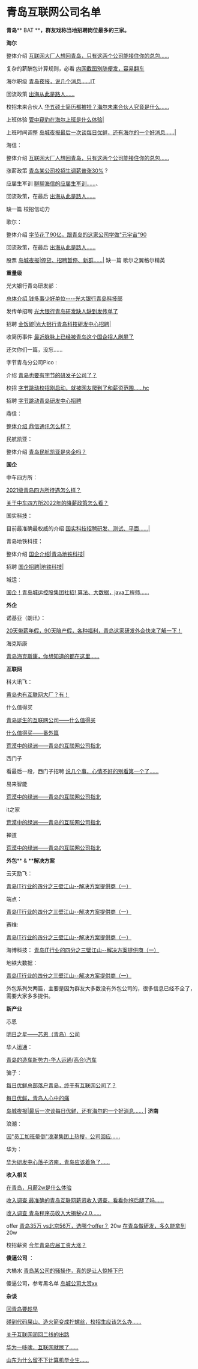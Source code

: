 # 青岛互联网公司名单

**青岛**** BAT ****，群友戏称当地招聘岗位最多的三家。**

**海尔**

整体介绍 [互联网大厂人想回青岛，只有这两个公司能接住你的总包](http://mp.weixin.qq.com/s?__biz=MjM5MDUxNzg3Mw==&mid=2459713220&idx=1&sn=58d5cc04ab72ae77e57774d97cc3e0aa&chksm=b12b01da865c88ccf6a518a761862e87632d7314dd41d7161960330648b0ee763e2d0c8df6dc&scene=21#wechat_redirect)[......](http://mp.weixin.qq.com/s?__biz=MjM5MDUxNzg3Mw==&mid=2459713220&idx=1&sn=58d5cc04ab72ae77e57774d97cc3e0aa&chksm=b12b01da865c88ccf6a518a761862e87632d7314dd41d7161960330648b0ee763e2d0c8df6dc&scene=21#wechat_redirect)

复杂的薪酬包计算规则，必看  [内网截图别随便发，容易翻车](http://mp.weixin.qq.com/s?__biz=MjM5MDUxNzg3Mw==&mid=2459713775&idx=1&sn=bb04d7ca6422fbc039d07ee11cc5e1c9&chksm=b12b7ff1865cf6e7ac7bfdb135a2ebf8d238775758b00c4290ee4e258d15c7959a384f29dea7&scene=21#wechat_redirect)

海尔职级  [青岛夜报，说几个消息……](http://mp.weixin.qq.com/s?__biz=MjM5MDUxNzg3Mw==&mid=2459713737&idx=1&sn=d1c8655289edc80852fe2e5c428bd820&chksm=b12b7fd7865cf6c19f141eb310ade097df17cdab4ca01d51e218c4f8d8964d1214a479386d99&scene=21#wechat_redirect)[IT](http://mp.weixin.qq.com/s?__biz=MjM5MDUxNzg3Mw==&mid=2459713737&idx=1&sn=d1c8655289edc80852fe2e5c428bd820&chksm=b12b7fd7865cf6c19f141eb310ade097df17cdab4ca01d51e218c4f8d8964d1214a479386d99&scene=21#wechat_redirect)

回流政策 [出海从此是路人……](http://mp.weixin.qq.com/s?__biz=MjM5MDUxNzg3Mw==&mid=2459714054&idx=1&sn=960639545c296189cc4df30e14742998&chksm=b12b7d18865cf40e8d519b889b744c62764b47816e7a5a3ed44d9e642d61118c89fd220bd622&scene=21#wechat_redirect)

校招未来合伙人 [华五硕士简历都被挂？海尔未来合伙人究竟是什么……](http://mp.weixin.qq.com/s?__biz=MjM5MDUxNzg3Mw==&mid=2459713855&idx=1&sn=f62000655e11b40a9443089aaf9d8794&chksm=b12b7e21865cf7373c422dd00c3aaa0a7c538bded21c7f478d9d7ae6b697b66d58a57d93975d&scene=21#wechat_redirect)

上班体验 [管中窥豹在海尔上班是什么体验](http://mp.weixin.qq.com/s?__biz=MjM5MDUxNzg3Mw==&mid=2459713553&idx=1&sn=c68e74247e3c65df703fd60ecd9f7735&chksm=b12b7f0f865cf619f8bbd7e8973175664dbc936b6eb0d963453df19dfa2a0e1c66dece48824e&scene=21#wechat_redirect)[|](http://mp.weixin.qq.com/s?__biz=MjM5MDUxNzg3Mw==&mid=2459713553&idx=1&sn=c68e74247e3c65df703fd60ecd9f7735&chksm=b12b7f0f865cf619f8bbd7e8973175664dbc936b6eb0d963453df19dfa2a0e1c66dece48824e&scene=21#wechat_redirect)

上班时间调整 [岛城夜报最后一次谈每日优鲜，还有海尔的一个好消息……](http://mp.weixin.qq.com/s?__biz=MjM5MDUxNzg3Mw==&mid=2459713897&idx=1&sn=66184d775bb8ab932228c247aeb1de9b&chksm=b12b7e77865cf761edaf7c9d5c7ac1ff8b7223f7b43909a59e2af8d0396aaa98327839ee8914&scene=21#wechat_redirect)[|](http://mp.weixin.qq.com/s?__biz=MjM5MDUxNzg3Mw==&mid=2459713897&idx=1&sn=66184d775bb8ab932228c247aeb1de9b&chksm=b12b7e77865cf761edaf7c9d5c7ac1ff8b7223f7b43909a59e2af8d0396aaa98327839ee8914&scene=21#wechat_redirect)

海信：

整体介绍 [互联网大厂人想回青岛，只有这两个公司能接住你的总包](http://mp.weixin.qq.com/s?__biz=MjM5MDUxNzg3Mw==&mid=2459713220&idx=1&sn=58d5cc04ab72ae77e57774d97cc3e0aa&chksm=b12b01da865c88ccf6a518a761862e87632d7314dd41d7161960330648b0ee763e2d0c8df6dc&scene=21#wechat_redirect)[......](http://mp.weixin.qq.com/s?__biz=MjM5MDUxNzg3Mw==&mid=2459713220&idx=1&sn=58d5cc04ab72ae77e57774d97cc3e0aa&chksm=b12b01da865c88ccf6a518a761862e87632d7314dd41d7161960330648b0ee763e2d0c8df6dc&scene=21#wechat_redirect)

涨薪政策 [青岛某公司校招生调薪普涨](http://mp.weixin.qq.com/s?__biz=MjM5MDUxNzg3Mw==&mid=2459713482&idx=1&sn=132881de72f6fd118aa88219e38c8f23&chksm=b12b00d4865c89c23fe89835c5df6ccd7e39b1cff01737108200decf0e0bedf5c65d62bcd9a6&scene=21#wechat_redirect)[30%](http://mp.weixin.qq.com/s?__biz=MjM5MDUxNzg3Mw==&mid=2459713482&idx=1&sn=132881de72f6fd118aa88219e38c8f23&chksm=b12b00d4865c89c23fe89835c5df6ccd7e39b1cff01737108200decf0e0bedf5c65d62bcd9a6&scene=21#wechat_redirect)？

应届生军训 [聊聊海信的应届生军训……](http://mp.weixin.qq.com/s?__biz=MjM5MDUxNzg3Mw==&mid=2459713974&idx=1&sn=8188db5fc2184deb688c48db71ff7622&chksm=b12b7ea8865cf7be3de50f6077f77a92cc189530324dc947495165ef47df7bec8605038e8f71&scene=21#wechat_redirect)、

回流政策，在最后 [出海从此是路人……](http://mp.weixin.qq.com/s?__biz=MjM5MDUxNzg3Mw==&mid=2459714054&idx=1&sn=960639545c296189cc4df30e14742998&chksm=b12b7d18865cf40e8d519b889b744c62764b47816e7a5a3ed44d9e642d61118c89fd220bd622&scene=21#wechat_redirect)

缺一篇  校招信动力

歌尔：

整体介绍  [字节花了90亿，跟青岛的这家公司学做"元宇宙"](http://mp.weixin.qq.com/s?__biz=MjM5MDUxNzg3Mw==&mid=2459713698&idx=1&sn=2b7d17a7ae2fee4040029d71df301a84&chksm=b12b7fbc865cf6aa766d75d21dcb1f02c768693968eb12d7f14b358e5ab3601e625517797cfe&scene=21#wechat_redirect)[90](http://mp.weixin.qq.com/s?__biz=MjM5MDUxNzg3Mw==&mid=2459713698&idx=1&sn=2b7d17a7ae2fee4040029d71df301a84&chksm=b12b7fbc865cf6aa766d75d21dcb1f02c768693968eb12d7f14b358e5ab3601e625517797cfe&scene=21#wechat_redirect)

回流政策，在最后 [出海从此是路人……](http://mp.weixin.qq.com/s?__biz=MjM5MDUxNzg3Mw==&mid=2459714054&idx=1&sn=960639545c296189cc4df30e14742998&chksm=b12b7d18865cf40e8d519b889b744c62764b47816e7a5a3ed44d9e642d61118c89fd220bd622&scene=21#wechat_redirect)

股票 [岛城夜报|停贷、招聘暂停、新群……](http://mp.weixin.qq.com/s?__biz=MjM5MDUxNzg3Mw==&mid=2459713824&idx=1&sn=59063448e904a394221215ae41208d4a&chksm=b12b7e3e865cf7281a2f8965c8353d4ba34590522ee225ce988a43f952c35b4689c4b541162a&scene=21#wechat_redirect)[|](http://mp.weixin.qq.com/s?__biz=MjM5MDUxNzg3Mw==&mid=2459713824&idx=1&sn=59063448e904a394221215ae41208d4a&chksm=b12b7e3e865cf7281a2f8965c8353d4ba34590522ee225ce988a43f952c35b4689c4b541162a&scene=21#wechat_redirect)
缺一篇  歌尔之翼格尔精英

**重量级**

光大银行青岛研发部：

[总体介绍 钱多事少好单位----光大银行青岛科技部](http://mp.weixin.qq.com/s?__biz=MjM5MDUxNzg3Mw==&mid=2459713384&idx=1&sn=70705113f291bb23f5ecf50d5cfd45f9&chksm=b12b0076865c896070580ba6d99015901d2d0b90a261079634cfa20ca39c3a01a4dc68a946ac&scene=21#wechat_redirect)

发传单招聘 [光大银行青岛研发缺人缺到发传单了](http://mp.weixin.qq.com/s?__biz=MjM5MDUxNzg3Mw==&mid=2459713390&idx=1&sn=9c1bd900a661523e00d0a1573abbe513&chksm=b12b0070865c8966c88d7f141a678b237bd5df19ca73348bc1f3fd88b489bb41f07ae81d29e2&scene=21#wechat_redirect)

招聘 [金饭碗|光大银行青岛科技研发中心招聘](http://mp.weixin.qq.com/s?__biz=MjM5MDUxNzg3Mw==&mid=2459713361&idx=1&sn=b5f6dccd572392d705c618a73953723e&chksm=b12b004f865c8959a2856ffca160b57a34ebcf902556f362b28230b6f9cd740c765b30d21a21&scene=21#wechat_redirect)[|](http://mp.weixin.qq.com/s?__biz=MjM5MDUxNzg3Mw==&mid=2459713361&idx=1&sn=b5f6dccd572392d705c618a73953723e&chksm=b12b004f865c8959a2856ffca160b57a34ebcf902556f362b28230b6f9cd740c765b30d21a21&scene=21#wechat_redirect)

收简历事件 [最近脉脉上已经被青岛这个国企招人刷屏了](http://mp.weixin.qq.com/s?__biz=MjM5MDUxNzg3Mw==&mid=2459713474&idx=1&sn=4a1b3afabd65285e28eecb1b37d69b71&chksm=b12b00dc865c89ca9eb93cb81952fcc550ecc95de2621df854d7f339ff744a4baaf762be877e&scene=21#wechat_redirect)

还欠你们一篇，没忘……

字节青岛分公司Pico :

介绍 [青岛也要有字节的研发子公司了？](http://mp.weixin.qq.com/s?__biz=MjM5MDUxNzg3Mw==&mid=2459713377&idx=1&sn=78ac52c8d218942184dd0dc3a21b7df0&chksm=b12b007f865c8969a1ae69cf89d59d90224b4ed37a3f58d780999633a237cba6c1313d19cb16&scene=21#wechat_redirect)

校招 [字节跳动校招刚启动，就被网友爬到了和薪资范围……](http://mp.weixin.qq.com/s?__biz=MjM5MDUxNzg3Mw==&mid=2459714043&idx=1&sn=e3e16f54399f27c2114d1fd0fde1dfe3&chksm=b12b7ee5865cf7f39c1f8c017999f9bfa6728358c44bc948a93faedd3ab072d6a8cc7eb300f4&scene=21#wechat_redirect)[hc](http://mp.weixin.qq.com/s?__biz=MjM5MDUxNzg3Mw==&mid=2459714043&idx=1&sn=e3e16f54399f27c2114d1fd0fde1dfe3&chksm=b12b7ee5865cf7f39c1f8c017999f9bfa6728358c44bc948a93faedd3ab072d6a8cc7eb300f4&scene=21#wechat_redirect)

招聘 [字节跳动青岛研发中心招聘](http://mp.weixin.qq.com/s?__biz=MjM5MDUxNzg3Mw==&mid=2459713440&idx=1&sn=ae550f62b4e7284b14ac88ffa52da42e&chksm=b12b00be865c89a8c4fc7af8a64c25226459517150bede69caf9f12451dc5eb85e8533c62e7e&scene=21#wechat_redirect)

鼎信：

[整体介绍 鼎信通讯怎么样？](http://mp.weixin.qq.com/s?__biz=MjM5MDUxNzg3Mw==&mid=2459713821&idx=1&sn=2f523f3e9663db1bf881e9f81ba21517&chksm=b12b7e03865cf7150c224d29b9647854b12a7d870a378ea7f7384fff02327869427c7fd56efd&scene=21#wechat_redirect)

民航凯亚：

整体介绍 [青岛民航凯亚是央企吗？](http://mp.weixin.qq.com/s?__biz=MjM5MDUxNzg3Mw==&mid=2459713958&idx=1&sn=de7e5081ccee556e7b83c81971f89f39&chksm=b12b7eb8865cf7aee7b46239d371a80ace147d995009f0ab541122e84a7d708abe88dce6417a&scene=21#wechat_redirect)

**国企**

中车四方所：

[2021级青岛四方所待遇怎么样？](http://mp.weixin.qq.com/s?__biz=MjM5MDUxNzg3Mw==&mid=2459713340&idx=1&sn=a4463bd07057931c58c0faf438d769ec&chksm=b12b0022865c89348558e28f31dd7d3f41c04f8c4795593933ff09923383e7ad4c50b630bf7c&scene=21#wechat_redirect)

[关于中车四方所2022年的降薪政策怎么看？](http://mp.weixin.qq.com/s?__biz=MjM5MDUxNzg3Mw==&mid=2459713766&idx=1&sn=643b0c7d2f035a0f366c3044b9266a8a&chksm=b12b7ff8865cf6ee04267789dcbee232eec3afa58c02bda808b672e19b6b6fc20ca291a3c839&scene=21#wechat_redirect)

国实科技：

目前最准确最权威的介绍 [国实科技招聘研发、测试、平面……](http://mp.weixin.qq.com/s?__biz=MjM5MDUxNzg3Mw==&mid=2459713929&idx=1&sn=58f4299869e364e019f6223abbb4e70d&chksm=b12b7e97865cf7810813d1669c10085c3df8875dc37a8098b811e73e488de20b73adeb29bb23&scene=21#wechat_redirect)[|](http://mp.weixin.qq.com/s?__biz=MjM5MDUxNzg3Mw==&mid=2459713929&idx=1&sn=58f4299869e364e019f6223abbb4e70d&chksm=b12b7e97865cf7810813d1669c10085c3df8875dc37a8098b811e73e488de20b73adeb29bb23&scene=21#wechat_redirect)

青岛地铁科技：

整体介绍 [国企介绍|青岛地铁科技](http://mp.weixin.qq.com/s?__biz=MjM5MDUxNzg3Mw==&mid=2459713387&idx=1&sn=80a667999a7d569b0b2faf1e015efa31&chksm=b12b0075865c89639cf12b3d91470313b46d13d19056533c52120cf3fa50abf445fc62b182e2&scene=21#wechat_redirect)[|](http://mp.weixin.qq.com/s?__biz=MjM5MDUxNzg3Mw==&mid=2459713387&idx=1&sn=80a667999a7d569b0b2faf1e015efa31&chksm=b12b0075865c89639cf12b3d91470313b46d13d19056533c52120cf3fa50abf445fc62b182e2&scene=21#wechat_redirect)

招聘  [国企招聘|地铁科技](http://mp.weixin.qq.com/s?__biz=MjM5MDUxNzg3Mw==&mid=2459713462&idx=1&sn=046adcb3e719535bab4a1792022eb2d6&chksm=b12b00a8865c89be68be9493c86ca486a6af6e2168e32ac5e4f6ad2df3be9122a0b96e9c7986&scene=21#wechat_redirect)[|](http://mp.weixin.qq.com/s?__biz=MjM5MDUxNzg3Mw==&mid=2459713462&idx=1&sn=046adcb3e719535bab4a1792022eb2d6&chksm=b12b00a8865c89be68be9493c86ca486a6af6e2168e32ac5e4f6ad2df3be9122a0b96e9c7986&scene=21#wechat_redirect)

城运：

[国企！青岛城运控股集团社招! 算法、大数据，java工程师……](http://mp.weixin.qq.com/s?__biz=MjM5MDUxNzg3Mw==&mid=2459713703&idx=1&sn=325f1a975ed32bd814e19d3b5e9052da&chksm=b12b7fb9865cf6af966b9df0499472df1780efad6d6118bfe5b90bac48d6be4a14a8126e2792&scene=21#wechat_redirect)

**外企**

诺基亚（朗讯）：

[20天带薪年假，90天陪产假，各种福利，青岛这家研发外企快来了解一下！](http://mp.weixin.qq.com/s?__biz=MjM5MDUxNzg3Mw==&mid=2459713592&idx=1&sn=16b2a238f80f121bd1bf81e0dfa2b6d2&chksm=b12b7f26865cf6308af2740d5e032358605298aedb0f787547d5bd95bf1e758e8a0d60cdc4d7&scene=21#wechat_redirect)

海克斯康

[青岛海克斯康，你想知道的都在这里……](http://mp.weixin.qq.com/s?__biz=MjM5MDUxNzg3Mw==&mid=2459713695&idx=1&sn=97273d8c199b71e1f5302bb202b1b2db&chksm=b12b7f81865cf6979e0e3b1b3cb6e568ebdc920ea034cd816d3b2c7260d021cac019424b9b5e&scene=21#wechat_redirect)

**互联网**

科大讯飞：

[黄岛也有互联网大厂？有！](http://mp.weixin.qq.com/s?__biz=MjM5MDUxNzg3Mw==&mid=2459713567&idx=1&sn=47ce4d939ffc33bc354b3c18445de727&chksm=b12b7f01865cf617932e9a7016d26c175b224f0a0de1b1caf1cc5662558989b1614dbd083b2f&scene=21#wechat_redirect)

什么值得买

[青岛诞生的互联网公司——什么值得买](http://mp.weixin.qq.com/s?__biz=MjM5MDUxNzg3Mw==&mid=2459714074&idx=1&sn=5cdf161431080c8936dfe3df0e2825b5&chksm=b12b7d04865cf4123bc4bfa263acce697eb569090016351445eb22509814315cd8e3104b0e68&scene=21#wechat_redirect)

[什么值得买——番外篇](http://mp.weixin.qq.com/s?__biz=MjM5MDUxNzg3Mw==&mid=2459714087&idx=1&sn=bc94599518b43a7362e4315c7f5bfa44&chksm=b12b7d39865cf42ffedd56e7a1c05b84861e14563480a5cd42306fa241035002864482bb1218&scene=21#wechat_redirect)

[荒漠中的绿洲——青岛的互联网公司指北](http://mp.weixin.qq.com/s?__biz=MjM5MDUxNzg3Mw==&mid=2459713282&idx=1&sn=311dc0a8c322c27c59bdc082bac32658&chksm=b12b001c865c890af2b232960c5b3377aa0d49693c6c742198df8c707e15efa9a09595ed5754&scene=21#wechat_redirect)

西门子

看最后一段，西门子招聘 [说几个事，心情不好的别看第一个了……](http://mp.weixin.qq.com/s?__biz=MjM5MDUxNzg3Mw==&mid=2459713770&idx=1&sn=2d1c4237efbe3d5c4d6ed43d726e0e67&chksm=b12b7ff4865cf6e22d0f71bd6aef42eb353ab8c39a598b41a8c3e50a936088da60e580afd9e5&scene=21#wechat_redirect)

易来智能

[荒漠中的绿洲——青岛的互联网公司指北](http://mp.weixin.qq.com/s?__biz=MjM5MDUxNzg3Mw==&mid=2459713282&idx=1&sn=311dc0a8c322c27c59bdc082bac32658&chksm=b12b001c865c890af2b232960c5b3377aa0d49693c6c742198df8c707e15efa9a09595ed5754&scene=21#wechat_redirect)

it之家

[荒漠中的绿洲——青岛的互联网公司指北](http://mp.weixin.qq.com/s?__biz=MjM5MDUxNzg3Mw==&mid=2459713282&idx=1&sn=311dc0a8c322c27c59bdc082bac32658&chksm=b12b001c865c890af2b232960c5b3377aa0d49693c6c742198df8c707e15efa9a09595ed5754&scene=21#wechat_redirect)

禅道

[荒漠中的绿洲——青岛的互联网公司指北](http://mp.weixin.qq.com/s?__biz=MjM5MDUxNzg3Mw==&mid=2459713282&idx=1&sn=311dc0a8c322c27c59bdc082bac32658&chksm=b12b001c865c890af2b232960c5b3377aa0d49693c6c742198df8c707e15efa9a09595ed5754&scene=21#wechat_redirect)

**外包**** & ****解决方案**

云天励飞：

[青岛IT行业的四分之三壁江山--解决方案提供商（一）](http://mp.weixin.qq.com/s?__biz=MjM5MDUxNzg3Mw==&mid=2459713329&idx=1&sn=44270771cf68ccd2d714380ebe8e5d4b&chksm=b12b002f865c893916404d9d4473986d7c6ab16692aea7b90e55f8258c08275760aceaf0d244&scene=21#wechat_redirect)

端点：

[青岛IT行业的四分之三壁江山--解决方案提供商（一）](http://mp.weixin.qq.com/s?__biz=MjM5MDUxNzg3Mw==&mid=2459713329&idx=1&sn=44270771cf68ccd2d714380ebe8e5d4b&chksm=b12b002f865c893916404d9d4473986d7c6ab16692aea7b90e55f8258c08275760aceaf0d244&scene=21#wechat_redirect)

赛维:

[青岛IT行业的四分之三壁江山--解决方案提供商（一）](http://mp.weixin.qq.com/s?__biz=MjM5MDUxNzg3Mw==&mid=2459713329&idx=1&sn=44270771cf68ccd2d714380ebe8e5d4b&chksm=b12b002f865c893916404d9d4473986d7c6ab16692aea7b90e55f8258c08275760aceaf0d244&scene=21#wechat_redirect)

海博科技：
[青岛IT行业的四分之三壁江山--解决方案提供商（一）](http://mp.weixin.qq.com/s?__biz=MjM5MDUxNzg3Mw==&mid=2459713329&idx=1&sn=44270771cf68ccd2d714380ebe8e5d4b&chksm=b12b002f865c893916404d9d4473986d7c6ab16692aea7b90e55f8258c08275760aceaf0d244&scene=21#wechat_redirect)

地铁大数据：

[青岛IT行业的四分之三壁江山--解决方案提供商（一）](http://mp.weixin.qq.com/s?__biz=MjM5MDUxNzg3Mw==&mid=2459713329&idx=1&sn=44270771cf68ccd2d714380ebe8e5d4b&chksm=b12b002f865c893916404d9d4473986d7c6ab16692aea7b90e55f8258c08275760aceaf0d244&scene=21#wechat_redirect)

外包系列欠两篇，主要是因为群友大多数没有外包公司的，很多信息已经不全了，需要大家多多提供。

**新产业**

芯恩

[明日之星——芯恩（青岛）公司](http://mp.weixin.qq.com/s?__biz=MjM5MDUxNzg3Mw==&mid=2459713422&idx=1&sn=188f4676d35f9c6c2d8e576ee300243b&chksm=b12b0090865c8986b27674abc4f9bc82bd0a812f11dc18b2ed5fa5f9ea32ceb1bf8bfc32ed4c&scene=21#wechat_redirect)

华人运通：

[青岛的造车新势力-华人运通(高合)汽车](http://mp.weixin.qq.com/s?__biz=MjM5MDUxNzg3Mw==&mid=2459713528&idx=1&sn=0072b711003d2798b9c0be809e50dae4&chksm=b12b00e6865c89f0d4f900818482eaaf693e09f3d98c7e51f621518ec15804b15286a16d453b&scene=21#wechat_redirect)

骗子：

[每日优鲜总部落户青岛，终于有互联网公司了？](http://mp.weixin.qq.com/s?__biz=MjM5MDUxNzg3Mw==&mid=2459713375&idx=1&sn=0225143beb3a9b68e5bb2689805e167e&chksm=b12b0041865c895762495e43b6c029d8c45bf6e6f55391cba50bb8f0d83ce5fca7854bb3a929&scene=21#wechat_redirect)

[每日优鲜，青岛人心中的痛](http://mp.weixin.qq.com/s?__biz=MjM5MDUxNzg3Mw==&mid=2459713573&idx=1&sn=a11ba08d84cabc090b02841b0eeb3ad8&chksm=b12b7f3b865cf62d9a7a4d0ec2318bf96e811a3597989c0385a0bb48ed341fc1302f3342f086&scene=21#wechat_redirect)

[岛城夜报|最后一次谈每日优鲜，还有海尔的一个好消息……
](http://mp.weixin.qq.com/s?__biz=MjM5MDUxNzg3Mw==&mid=2459713897&idx=1&sn=66184d775bb8ab932228c247aeb1de9b&chksm=b12b7e77865cf761edaf7c9d5c7ac1ff8b7223f7b43909a59e2af8d0396aaa98327839ee8914&scene=21#wechat_redirect)|
**济南**

浪潮：

[因"员工加班晕倒"浪潮集团上热搜，公司回应……](http://mp.weixin.qq.com/s?__biz=MjM5MDUxNzg3Mw==&mid=2459713942&idx=2&sn=ed1b3fd34d2e5370a1f4798c62344aad&chksm=b12b7e88865cf79e8688796ae149e426229d47a78bc17efdd3bee21d244eb97b53a7905f810b&scene=21#wechat_redirect)

华为：

[华为研发中心落子济南，青岛应该着急了……](http://mp.weixin.qq.com/s?__biz=MjM5MDUxNzg3Mw==&mid=2459713820&idx=1&sn=5b62332b195919100096517e221e948a&chksm=b12b7e02865cf71498c996fc33b5c1c4c1fa6cf9e468222e75084b716e23922b0593ace0cac9&scene=21#wechat_redirect)

**收入相关**

[在青岛，月薪2w是什么体验](http://mp.weixin.qq.com/s?__biz=MjM5MDUxNzg3Mw==&mid=2459713478&idx=1&sn=c6bcc095a3a7d2e4fd1be9f5f3318a79&chksm=b12b00d8865c89ce719c2c1878db84bea1ac1384e2d278d870436bc98b79fd10fa93021f5d2c&scene=21#wechat_redirect)

[收入调查 最准确的青岛互联网薪资收入调查，看看你拖后腿了吗……](http://mp.weixin.qq.com/s?__biz=MjM5MDUxNzg3Mw==&mid=2459713942&idx=1&sn=9c1a4229ee09691f222bb2ce6ac3a9b9&chksm=b12b7e88865cf79e5b564d40317d71add7870ca02f45c739edcc1ba64796fd2c5d0aad4e4a48&scene=21#wechat_redirect)

[收入调查 青岛程序员收入大揭秘v2.0……](http://mp.weixin.qq.com/s?__biz=MjM5MDUxNzg3Mw==&mid=2459713942&idx=1&sn=9c1a4229ee09691f222bb2ce6ac3a9b9&chksm=b12b7e88865cf79e5b564d40317d71add7870ca02f45c739edcc1ba64796fd2c5d0aad4e4a48&scene=21#wechat_redirect)

offer [青岛35万 vs北京56万，选哪个offer？](http://mp.weixin.qq.com/s?__biz=MjM5MDUxNzg3Mw==&mid=2459713751&idx=1&sn=ff41d2f3f734dfbe78ce8c83bf777bba&chksm=b12b7fc9865cf6df7dddae69c1ef7a2f3409bbca9433b291783f2be3bfe712b472d9a057b575&scene=21#wechat_redirect)
20w [在青岛做研发，多久能拿到](http://mp.weixin.qq.com/s?__biz=MjM5MDUxNzg3Mw==&mid=2459713745&idx=1&sn=ec5ebe147b7e6f32edf29d4ca9e2a429&chksm=b12b7fcf865cf6d925cbe8ceacdb9aaf4e783ebf90fbb3728f3d1413f76a12819c3a9bd3d085&scene=21#wechat_redirect)20w

校招薪资 [今年青岛应届工资大涨？](http://mp.weixin.qq.com/s?__biz=MjM5MDUxNzg3Mw==&mid=2459713392&idx=1&sn=d8ad899ab2eb6655ad1d5df4f61519de&chksm=b12b006e865c89783b33d73aa80bc38ebe1687503978ba8ef43081517dda78ef25157d88f250&scene=21#wechat_redirect)

**傻逼公司** ：

大桶水 [青岛某公司的骚操作，真的是让人惊掉下巴](http://mp.weixin.qq.com/s?__biz=MjM5MDUxNzg3Mw==&mid=2459713413&idx=1&sn=ec985edf0d63e00f96b77fc06bc569d6&chksm=b12b009b865c898d47e9bd3d47b896dbd4dbbf7cfbe4208211b75ad46f52e562ed501298ea52&scene=21#wechat_redirect)

傻逼公司，参考黑名单 [岛城公司大赏](http://mp.weixin.qq.com/s?__biz=MjM5MDUxNzg3Mw==&mid=2459713471&idx=1&sn=09730742b9026ba7c05a80742b9fd2d3&chksm=b12b00a1865c89b720d3322a32b374797cd5eaa2eff41e60bb90dfd18ee3d86c70d11065f1d3&scene=21#wechat_redirect)[xx](http://mp.weixin.qq.com/s?__biz=MjM5MDUxNzg3Mw==&mid=2459713471&idx=1&sn=09730742b9026ba7c05a80742b9fd2d3&chksm=b12b00a1865c89b720d3322a32b374797cd5eaa2eff41e60bb90dfd18ee3d86c70d11065f1d3&scene=21#wechat_redirect)

**杂谈**

[回青岛要趁早](http://mp.weixin.qq.com/s?__biz=MjM5MDUxNzg3Mw==&mid=2459713465&idx=1&sn=455d23d41e9e3ca4498c88916ec3ec6f&chksm=b12b00a7865c89b1163540ffa996d2c9c094f898beea4acaf4a9322f9ba6237272fab84cddf0&scene=21#wechat_redirect)

[碰到代码屎山、造火箭变成拧螺丝，校招生应该怎么办……](http://mp.weixin.qq.com/s?__biz=MjM5MDUxNzg3Mw==&mid=2459713862&idx=1&sn=d3b707a5bc5e3eca11002c3fe8d26961&chksm=b12b7e58865cf74ecba9d66a57c6163f6328888cf957cc1e3b13b8b8a8d80c7a8e1b48320cff&scene=21#wechat_redirect)

[关于互联网润回二线的出路](http://mp.weixin.qq.com/s?__biz=MjM5MDUxNzg3Mw==&mid=2459713494&idx=1&sn=78a033f107a4ee6c34902bb075f6547e&chksm=b12b00c8865c89de2d697c7689989ea266ea6f50fff0461f584297b9b93d67ec0bfee8131b8c&scene=21#wechat_redirect)

[华为一哆嗦，互联网就尿了……](http://mp.weixin.qq.com/s?__biz=MjM5MDUxNzg3Mw==&mid=2459714089&idx=1&sn=399aa6a6bd2b190437016edfd7f35f33&chksm=b12b7d37865cf421a88e107fffbb087a79e5ef8363c19bbfbef9fdd1b4d411e9ef57f8012900&scene=21#wechat_redirect)

[山东为什么留不下计算机毕业生……](http://mp.weixin.qq.com/s?__biz=MjM5MDUxNzg3Mw==&mid=2459713755&idx=1&sn=194b29fc88cda0e5b2c1cd7d4faaf1fa&chksm=b12b7fc5865cf6d35065a41d761ee67ed0720f919db8b45decb899e9f1b7b8448b57af4998dc&scene=21#wechat_redirect)

